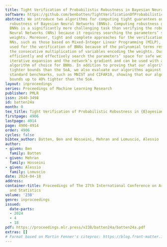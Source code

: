 ```yaml
---
title: Tight Verification of Probabilistic Robustness in Bayesian Neural Networks
software: https://github.com/benbatten/TightVerificationOfProbabilisticRobustnessInBNNs
abstract: We introduce two algorithms for computing tight guarantees on the probabilistic
  robustness of Bayesian Neural Networks (BNNs). Computing robustness guarantees for
  BNNs is a significantly more challenging task than verifying the robustness of standard
  Neural Networks (NNs) because it requires searching the parameters’ space for safe
  weights. Moreover, tight and complete approaches for the verification of standard
  NNs, such as those based on Mixed-Integer Linear Programming (MILP), cannot be directly
  used for the verification of BNNs because of the polynomial terms resulting from
  the consecutive multiplication of variables encoding the weights. Our algorithms
  efficiently and effectively search the parameters’ space for safe weights by using
  iterative expansion and the network’s gradient and can be used with any verification
  algorithm of choice for BNNs. In addition to proving that our algorithms compute
  tighter bounds than the SoA, we also evaluate our algorithms against the SoA on
  standard benchmarks, such as MNIST and CIFAR10, showing that our algorithms compute
  bounds up to 40% tighter than the SoA.
layout: inproceedings
series: Proceedings of Machine Learning Research
publisher: PMLR
issn: 2640-3498
id: batten24a
month: 0
tex_title: Tight Verification of Probabilistic Robustness in {B}ayesian Neural Networks
firstpage: 4906
lastpage: 4914
page: 4906-4914
order: 4906
cycles: false
bibtex_author: Batten, Ben and Hosseini, Mehran and Lomuscio, Alessio
author:
- given: Ben
  family: Batten
- given: Mehran
  family: Hosseini
- given: Alessio
  family: Lomuscio
date: 2024-04-18
address:
container-title: Proceedings of The 27th International Conference on Artificial Intelligence
  and Statistics
volume: '238'
genre: inproceedings
issued:
  date-parts:
  - 2024
  - 4
  - 18
pdf: https://proceedings.mlr.press/v238/batten24a/batten24a.pdf
extras: []
# Format based on Martin Fenner's citeproc: https://blog.front-matter.io/posts/citeproc-yaml-for-bibliographies/
---
```

